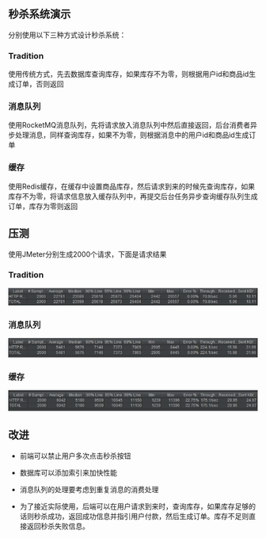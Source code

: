 ## 秒杀系统演示

分别使用以下三种方式设计秒杀系统：

### Tradition

使用传统方式，先去数据库查询库存，如果库存不为零，则根据用户id和商品id生成订单，否则返回

### 消息队列

使用RocketMQ消息队列，先将请求放入消息队列中然后直接返回，后台消费者异步处理消息，同样查询库存，如果不为零，则根据消息中的用户id和商品id生成订单

### 缓存

使用Redis缓存，在缓存中设置商品库存，然后请求到来的时候先查询库存，如果库存不为零，将请求信息放入缓存队列中，再提交后台任务异步查询缓存队列生成订单，库存为零则返回

## 压测

使用JMeter分别生成2000个请求，下面是请求结果

### Tradition

![](img/tradition.png)

### 消息队列

![](img/mq.png)

### 缓存

![](img/redis.png)

## 改进

* 前端可以禁止用户多次点击秒杀按钮

* 数据库可以添加索引来加快性能

* 消息队列的处理要考虑到重复消息的消费处理

* 为了接近实际使用，后端可以在用户请求到来时，查询库存，如果库存足够的话则秒杀成功，返回成功信息并指引用户付款，然后生成订单。库存不足则直接返回秒杀失败信息。
